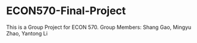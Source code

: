 # ECON570-Final-Project
This is a Group Project for ECON 570. Group Members: Shang Gao, Mingyu Zhao, Yantong Li
